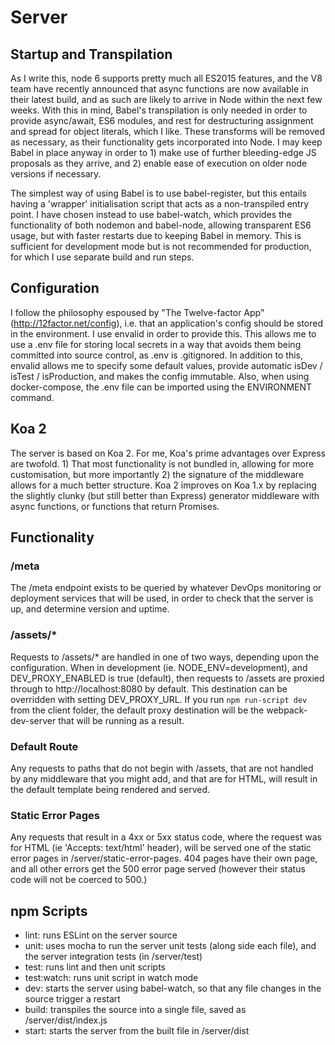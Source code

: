 # Server


## Startup and Transpilation

As I write this, node 6 supports pretty much all ES2015 features, and the V8 team have recently announced that async functions
are now available in their latest build, and as such are likely to arrive in Node within the next few weeks. With this in
mind, Babel's transpilation is only needed in order to provide async/await, ES6 modules, and rest for destructuring assignment
and spread for object literals, which I like. These transforms will be removed as necessary, as their functionality gets
incorporated into Node. I may keep Babel in place anyway in order to 1) make use of further bleeding-edge JS proposals
as they arrive, and 2) enable ease of execution on older node versions if necessary.

The simplest way of using Babel is to use babel-register, but this entails having a 'wrapper' initialisation script that
acts as a non-transpiled entry point. I have chosen instead to use babel-watch, which provides the functionality of both
nodemon and babel-node, allowing transparent ES6 usage, but with faster restarts due to keeping Babel in memory. This 
is sufficient for development mode but is not recommended for production, for which I use separate build and run steps.


## Configuration

I follow the philosophy espoused by "The Twelve-factor App" (http://12factor.net/config), i.e. that an application's config
should be stored in the environment. I use envalid in order to provide this. This allows me to use a .env file for storing
local secrets in a way that avoids them being committed into source control, as .env is .gitignored. In addition to this,
envalid allows me to specify some default values, provide automatic isDev / isTest / isProduction, and makes the config
immutable. Also, when using docker-compose, the .env file can be imported using the ENVIRONMENT command.


## Koa 2

The server is based on Koa 2. For me, Koa's prime advantages over Express are twofold. 1) That most functionality is not
bundled in, allowing for more customisation, but more importantly 2) the signature of the middleware allows for a much better
structure. Koa 2 improves on Koa 1.x by replacing the slightly clunky (but still better than Express) generator middleware
with async functions, or functions that return Promises.


## Functionality

### /meta

The /meta endpoint exists to be queried by whatever DevOps monitoring or deployment services that will be used,
in order to check that the server is up, and determine version and uptime.

### /assets/*

Requests to /assets/* are handled in one of two ways, depending upon the configuration. When in development
(ie. NODE_ENV=development), and DEV_PROXY_ENABLED is true (default), then requests
to /assets are proxied through to http://localhost:8080 by default. This destination
can be overridden with setting DEV_PROXY_URL. If you run `npm run-script dev` from 
the client folder, the default proxy destination will be the webpack-dev-server
that will be running as a result.
 
### Default Route

Any requests to paths that do not begin with /assets, that are not handled
by any middleware that you might add, and that are for HTML, will result in the 
default template being rendered and served.


### Static Error Pages

Any requests that result in a 4xx or 5xx status code, where the request was for
HTML (ie 'Accepts: text/html' header), will be served one of the static error
pages in /server/static-error-pages. 404 pages have their own page, and all 
other errors get the 500 error page served (however their status code will not
be coerced to 500.)


## npm Scripts

* lint: runs ESLint on the server source
* unit: uses mocha to run the server unit tests (along side each file), and the
	server integration tests (in /server/test)
* test: runs lint and then unit scripts
* test:&zwnj;watch: runs unit script in watch mode
* dev: starts the server using babel-watch, so that any file changes in the source
    trigger a restart
* build: transpiles the source into a single file, saved as /server/dist/index.js
* start: starts the server from the built file in /server/dist
